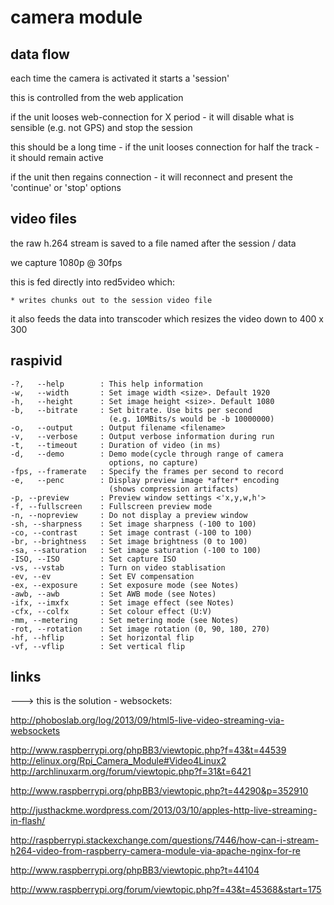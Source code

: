 # camera module

## data flow

each time the camera is activated it starts a 'session'

this is controlled from the web application

if the unit looses web-connection for X period - it will disable what is sensible (e.g. not GPS) and stop the session

this should be a long time - if the unit looses connection for half the track - it should remain active

if the unit then regains connection - it will reconnect and present the 'continue' or 'stop' options

## video files

the raw h.264 stream is saved to a file named after the session / data

we capture 1080p @ 30fps

this is fed directly into red5video which:

	* writes chunks out to the session video file
	

it also feeds the data into transcoder which resizes the video down to 400 x 300





## raspivid 

```
-?,   --help        : This help information
-w,   --width       : Set image width <size>. Default 1920
-h,   --height      : Set image height <size>. Default 1080
-b,   --bitrate     : Set bitrate. Use bits per second
                      (e.g. 10MBits/s would be -b 10000000)
-o,   --output      : Output filename <filename>
-v,   --verbose     : Output verbose information during run
-t,   --timeout     : Duration of video (in ms)
-d,   --demo        : Demo mode(cycle through range of camera
                      options, no capture)
-fps, --framerate   : Specify the frames per second to record
-e,   --penc        : Display preview image *after* encoding
                      (shows compression artifacts)
-p, --preview       : Preview window settings <'x,y,w,h'>
-f, --fullscreen    : Fullscreen preview mode
-n, --nopreview     : Do not display a preview window
-sh, --sharpness    : Set image sharpness (-100 to 100)
-co, --contrast     : Set image contrast (-100 to 100)
-br, --brightness   : Set image brightness (0 to 100)
-sa, --saturation   : Set image saturation (-100 to 100)
-ISO, --ISO         : Set capture ISO
-vs, --vstab        : Turn on video stablisation
-ev, --ev           : Set EV compensation
-ex, --exposure     : Set exposure mode (see Notes)
-awb, --awb         : Set AWB mode (see Notes)
-ifx, --imxfx       : Set image effect (see Notes)
-cfx, --colfx       : Set colour effect (U:V)
-mm, --metering     : Set metering mode (see Notes)
-rot, --rotation    : Set image rotation (0, 90, 180, 270)
-hf, --hflip        : Set horizontal flip
-vf, --vflip        : Set vertical flip
```

## links

---> this is the solution - websockets:

http://phoboslab.org/log/2013/09/html5-live-video-streaming-via-websockets



http://www.raspberrypi.org/phpBB3/viewtopic.php?f=43&t=44539
http://elinux.org/Rpi_Camera_Module#Video4Linux2
http://archlinuxarm.org/forum/viewtopic.php?f=31&t=6421

http://www.raspberrypi.org/phpBB3/viewtopic.php?t=44290&p=352910

http://justhackme.wordpress.com/2013/03/10/apples-http-live-streaming-in-flash/

http://raspberrypi.stackexchange.com/questions/7446/how-can-i-stream-h264-video-from-raspberry-camera-module-via-apache-nginx-for-re

http://www.raspberrypi.org/phpBB3/viewtopic.php?t=44104

http://www.raspberrypi.org/forum/viewtopic.php?f=43&t=45368&start=175